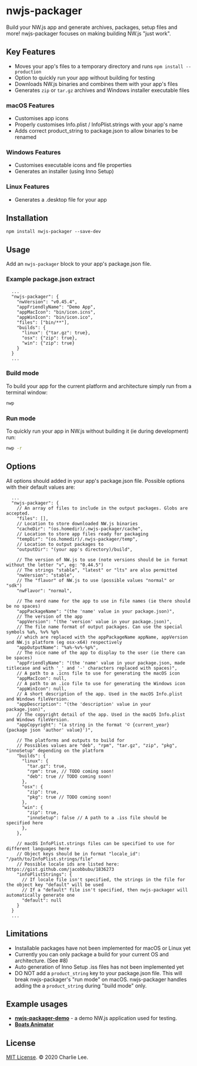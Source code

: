 # nwjs-packager

Build your NW.js app and generate archives, packages, setup files and more! nwjs-packager focuses on making building NW.js "just work".

## Key Features

* Moves your app's files to a temporary directory and runs `npm install --production`
* Option to quickly run your app without building for testing
* Downloads NW.js binaries and combines them with your app's files
* Generates `zip` or `tar.gz` archives and Windows installer executable files

### macOS Features

* Customises app icons
* Properly customises Info.plist / InfoPlist.strings with your app's name
* Adds correct product_string to package.json to allow binaries to be renamed

### Windows Features

* Customises executable icons and file properties
* Generates an installer (using Inno Setup)

### Linux Features

* Generates a .desktop file for your app

## Installation

`npm install nwjs-packager --save-dev`

## Usage

Add an `nwjs-packager` block to your app's package.json file.

### Example package.json extract

```jsonc
  ...
  "nwjs-packager": {
    "nwVersion": "v0.45.4",
    "appFriendlyName": "Demo App",
    "appMacIcon": "bin/icon.icns",
    "appWinIcon": "bin/icon.ico",
    "files": ["bin/**"],
    "builds": {
      "linux": {"tar.gz": true},
      "osx": {"zip": true},
      "win": {"zip": true}
    }
  }
  ...
```

### Build mode

To build your app for the current platform and architecture simply run from a terminal window:

```bash
nwp
```

### Run mode

To quickly run your app in NW.js without building it (ie during development) run:

```bash
nwp -r
```

## Options

All options should added in your app's package.json file. Possible options with their default values are:

```jsonc
  ...
  "nwjs-packager": {
    // An array of files to include in the output packages. Globs are accepted.
    "files": [],
    // Location to store downloaded NW.js binaries
    "cacheDir": "(os.homedir)/.nwjs-packager/cache",
    // Location to store app files ready for packaging
    "tempDir": "(os.homedir)/.nwjs-packager/temp",
    // Location to output packages to
    "outputDir": "(your app's directory)/build",

    // The version of NW.js to use (note versions should be in format without the letter "v", eg: "0.44.5")
    // The strings "stable", "latest" or "lts" are also permitted
    "nwVersion": "stable",
    // The "flavor" of NW.js to use (possible values "normal" or "sdk")
    "nwFlavor": "normal",

    // The nerd name for the app to use in file names (ie there should be no spaces)
    "appPackageName": "(the 'name' value in your package.json)",
    // The version of the app
    "appVersion": "(the 'version' value in your package.json)",
    // The file name format of output packages. Can use the special symbols %a%, %v% %p%
    // which are replaced with the appPackageName appName, appVersion and NW.js platform (eg osx-x64) respectively
    "appOutputName": "%a%-%v%-%p%",
    // The nice name of the app to display to the user (ie there can be spaces)
    "appFriendlyName": "(the 'name' value in your package.json, made titlecase and with '_' and '-' characters replaced with spaces)",
    // A path to a .icns file to use for generating the macOS icon
    "appMacIcon": null,
    // A path to an .ico file to use for generating the Windows icon
    "appWinIcon": null,
    // A short description of the app. Used in the macOS Info.plist and Windows fileVersion.
    "appDescription": "(the 'description' value in your package.json)",
    // The copyright detail of the app. Used in the macOS Info.plist and Windows fileVersion.
    "appCopyright": "(a string in the format '© {current_year} {package json 'author' value}')",

    // The platforms and outputs to build for
    // Possibles values are "deb", "rpm", "tar.gz", "zip", "pkg", "innoSetup" depending on the platform
    "builds": {
      "linux": {
        "tar.gz": true,
        "rpm": true, // TODO coming soon!
        "deb": true // TODO coming soon!
      },
      "osx": {
        "zip": true,
        "pkg": true // TODO coming soon!
      },
      "win": {
        "zip": true,
        "innoSetup": false // A path to a .iss file should be specified here
      },
    },

    // macOS InfoPlist.strings files can be specified to use for different languages here
    // Object keys should be in format "locale_id": "/path/to/InfoPlist.strings/file"
    // Possible locale ids are listed here: https://gist.github.com/jacobbubu/1836273
    "infoPlistStrings": {
      // If locale file isn't specified, the strings in the file for the object key "default" will be used
      // If a "default" file isn't specified, then nwjs-packager will automatically generate one
      "default": null
    }
  }
  ...
```

## Limitations

* Installable packages have not been implemented for macOS or Linux yet
* Currently you can only package a build for your current OS and architecture. (See #8)
* Auto generation of Inno Setup .iss files has not been implemented yet
* DO NOT add a `product_string` key to your package.json file. This will break nwjs-packager's "run mode" on macOS. nwjs-packager handles adding the a `product_string` during "build mode" only.

## Example usages

* **[nwjs-packager-demo](https://github.com/charlielee/nwjs-packager-demo)** - a demo NW.js application used for testing.
* **[Boats Animator](https://github.com/charlielee/boats-animator)**

## License

[MIT License](https://en.wikipedia.org/wiki/MIT_License). © 2020 Charlie Lee.

